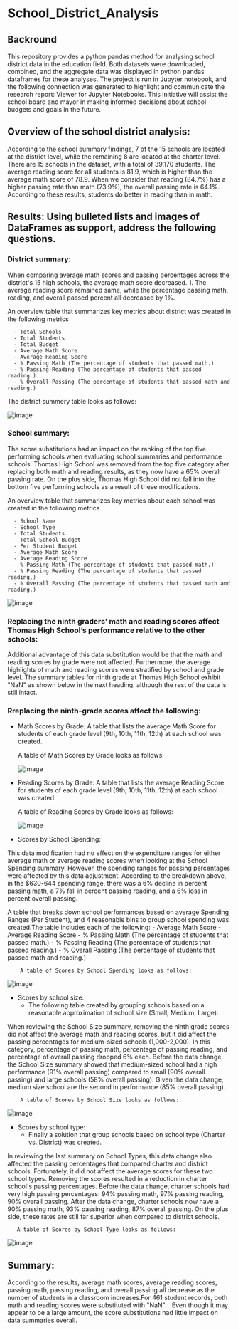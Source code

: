 # School_District_Analysis

## Backround

This repository provides a python pandas method for analysing school district data in the education field. Both datasets were downloaded, combined, and the aggregate data was displayed in python pandas dataframes for these analyses. The project is run in Jupyter notebook, and the following connection was generated to highlight and communicate the research report: Viewer for Jupyter Notebooks. This initiative will assist the school board and mayor in making informed decisions about school budgets and goals in the future.

## Overview of the school district analysis:

According to the school summary findings, 7 of the 15 schools are located at the district level, while the remaining 8 are located at the charter level. There are 15 schools in the dataset, with a total of 39,170 students. The average reading score for all students is 81.9, which is higher than the average math score of 78.9. When we consider that reading (84.7%) has a higher passing rate than math (73.9%), the overall passing rate is 64.1%. According to these results, students do better in reading than in math.

## Results: Using bulleted lists and images of DataFrames as support, address the following questions.

### District summary:

When comparing average math scores and passing percentages across the district's 15 high schools, the average math score decreased. 1. The average reading score remained same, while the percentage passing math, reading, and overall passed percent all decreased by 1%.

An overview table that summarizes key metrics about district was created in the following metrics

      - Total Schools
      - Total Students
      - Total Budget
      - Average Math Score
      - Average Reading Score
      - % Passing Math (The percentage of students that passed math.)
      - % Passing Reading (The percentage of students that passed reading.)
      - % Overall Passing (The percentage of students that passed math and reading.)
    
   The district summery table looks as follows:

![image](https://user-images.githubusercontent.com/82549869/119054073-062fe580-b995-11eb-8480-9e6adfc0fbcf.png)
  
### School summary:

The score substitutions had an impact on the ranking of the top five performing schools when evaluating school summaries and performance schools. Thomas High School was removed from the top five category after replacing both math and reading results, as they now have a 65% overall passing rate. On the plus side, Thomas High School did not fall into the bottom five performing schools as a result of these modifications.

An overview table that summarizes key metrics about each school was created in the following metrics

      - School Name
      - School Type
      - Total Students
      - Total School Budget
      - Per Student Budget
      - Average Math Score
      - Average Reading Score
      - % Passing Math (The percentage of students that passed math.)
      - % Passing Reading (The percentage of students that passed reading.)
      - % Overall Passing (The percentage of students that passed math and reading.)
 
 ![image](https://user-images.githubusercontent.com/82549869/119054297-658df580-b995-11eb-8815-a821729313a7.png)
  
### Replacing the ninth graders’ math and reading scores affect Thomas High School’s performance relative to the other schools:

Additional advantage of this data substitution would be that the math and reading scores by grade were not affected. Furthermore, the average highlights of math and reading scores were stratified by school and grade level. The summary tables for ninth grade at Thomas High School exhibit "NaN" as shown below in the next heading, although the rest of the data is still intact.

### Rreplacing the ninth-grade scores affect the following:  
  
  -   Math Scores by Grade:
      A table that lists the average Math Score for students of each grade level (9th, 10th, 11th, 12th) at each school was created.

      A table of Math Scores by Grade looks as follows:

      ![image](https://user-images.githubusercontent.com/82549869/119224120-f5818b80-baca-11eb-9c02-0e91a400366b.png)

  -   Reading Scores by Grade:
      A table that lists the average Reading Score for students of each grade level (9th, 10th, 11th, 12th) at each school was created.

      A table of Reading Scores by Grade looks as follows:
        
      ![image](https://user-images.githubusercontent.com/82549869/119224180-34afdc80-bacb-11eb-8777-2d60a70080ea.png)

  -   Scores by School Spending:

   This data modification had no effect on the expenditure ranges for either average math or average reading scores when looking at the School Spending summary. However, the spending ranges for passing percentages were affected by this data adjustment. According to the breakdown above, in the $630-644 spending range, there was a 6% decline in percent passing math, a 7% fall in percent passing reading, and a 6% loss in percent overall passing.

   A table that breaks down school performances based on average Spending Ranges (Per Student), and 4 reasonable bins to group school spending was created.The table includes each of the following:
          - Average Math Score
          - Average Reading Score
          - % Passing Math (The percentage of students that passed math.)
          - % Passing Reading (The percentage of students that passed reading.)
          - % Overall Passing (The percentage of students that passed math and reading.)

        A table of Scores by School Spending looks as follows:

   ![image](https://user-images.githubusercontent.com/82549869/119229096-43ef5400-bae4-11eb-9449-f4b53658ca7e.png)

  -   Scores by school size:
      - The following table created by grouping schools based on a reasonable approximation of school size (Small, Medium, Large).

   When reviewing the School Size summary, removing the ninth grade scores did not affect the average math and reading scores, but it did affect the passing percentages for medium-sized schools (1,000-2,000). In this category, percentage of passing math, percentage of passing reading, and percentage of overall passing dropped 6% each. Before the data change, the School Size summary showed that medium-sized school had a high performance (91% overall passing) compared to small (90% overall passing) and large schools (58% overall passing). Given the data change, medium size school are the second in performance (85% overall passing).
      
        A table of Scores by School Size looks as follows:
        
   ![image](https://user-images.githubusercontent.com/82549869/119229120-6a14f400-bae4-11eb-89aa-c92c39d0e566.png)

  - Scores by school type:
      - Finally a solution that group schools based on school type (Charter vs. District) was created.
 
   In reviewing the last summary on School Types, this data change also affected the passing percentages that compared charter and district schools. Fortunately, it did not affect the average scores for these two school types. Removing the scores resulted in a reduction in charter school's passing percentages. Before the data change, charter schools had very high passing percentages: 94% passing math, 97% passing reading, 90% overall passing. After the data change, charter schools now have a 90% passing math, 93% passing reading, 87% overall passing. On the plus side, these rates are still far superior when compared to district schools.  
    
       A table of Scores by School Type looks as follows:
        
   ![image](https://user-images.githubusercontent.com/82549869/119229135-78631000-bae4-11eb-810f-c298f8bf8b70.png)


## Summary:

According to the results, average math scores, average reading scores, passing math, passing reading, and overall passing all decrease as the number of students in a classroom increases.For 461 student records, both math and reading scores were substituted with "NaN".   Even though it may appear to be a large amount, the score substitutions had little impact on data summaries overall.

